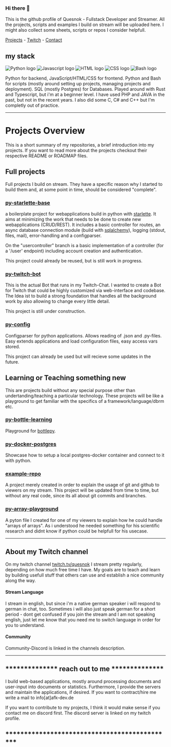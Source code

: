 ### Hi there 👋
This is the github profile of Quesnok  - Fullstack Developer and Streamer.
All the projects, scripts and examples I build on stream will be uploaded here.
I might also collect some sheets, scripts or repos I consider helpfull.

[Projects](https://github.com/CCiwy/CCiwy/blob/main/README.md#projects-overview) - [Twitch](https://github.com/CCiwy/CCiwy/blob/main/README.md#about-my-twitch-channel) - [Contact](https://github.com/CCiwy/CCiwy/blob/main/README.md#-reach-out-to-me-)

## my stack
![Python logo](https://github.com/abrahamcalf/programming-languages-logos/blob/master/src/python/python_32x32.png)
![Javascript logo](https://github.com/abrahamcalf/programming-languages-logos/blob/master/src/javascript/javascript_32x32.png)
![HTML logo](https://github.com/abrahamcalf/programming-languages-logos/blob/master/src/html/html_32x32.png)
![CSS logo](https://github.com/abrahamcalf/programming-languages-logos/blob/master/src/css/css_32x32.png)
![Bash logo](https://github.com/odb/official-bash-logo/blob/master/assets/Logos/Icons/PNG/32x32.png)

Python for backend, JavaScript/HTML/CSS for frontend. Python and Bash for scripts (mostly around setting up projects, managing projects and deployment).
SQL (mostly Postgres) for Databases.
Played around with Rust and Typescript, but i'm at a beginner level.
I have used PHP and JAVA in the past, but not in the recent years. I also did some
C, C# and C++ but I'm completly out of practice.
___
# Projects Overview
This is a short summary of my repositories, a brief introduction into my projects.
If you want to read more about the projects checkout their respective README or ROADMAP files.


## Full projects
Full projects I build on stream. They have a specific reason why I started to build them and, at some point in time, should be considered "complete".


### [py-starlette-base](https://github.com/CCiwy/py-starlette-base)
a boilerplate project for webapplications build in python with [starlette](https://github.com/encode/starlette). It aims at minimizing the work that needs to be done to create new webapplications (CRUD/REST).
It includes a basic controller for routes, an async database connection module (build with [sqlalchemy](https://github.com/sqlalchemy/sqlalchemy)), logging (stdout, files, mail), error-handling and a configparser.

On the "usercontroller" branch is a basic implementation of a controller (for a '/user' endpoint) including account creation and authentication.

This project could already be reused, but is still work in progress.

### [py-twitch-bot](https://github.com/CCiwy/py-twitch-bot)
This is the actual Bot that runs in my Twitch-Chat. I wanted to create a Bot for Twitch that could be highly customized via web-interface and codebase. The Idea ist to build a strong foundation that handles all the background work by also allowing to change every little detail. 

This project is still under construction.

### [py-config](https://github.com/CCiwy/py-config)
Configparser for python applications. Allows reading of .json and .py-files.
Easy extends applications and load configuration files, easy access vars stored.


This project can already be used but will recieve some updates in the future.

## Learning or Teaching something new
This are projects build without any special purpose other than undertanding/teaching a particular technology.
These projects will be like a playground to get familiar with the specifics of a framework/language/dbrm etc.


### [py-bottle-learning](https://github.com/CCiwy/py-bottle-learning)
Playground for [bottlepy](https://github.com/bottlepy).


### [py-docker-postgres](https://github.com/CCiwy/py-docker-postgres)
Showcase how to setup a local postgres-docker container and connect to it with python.


### [example-repo](https://github.com/CCiwy/example-repo)
A project merely created in order to explain the usage of git and github to viewers on my stream. This project will be updated from time to time, but without any real code, since its all about git commits and branches.



### [py-array-playground](https://github.com/CCiwy/py-array-playground)
A pyton file I created for one of my viewers to explain how he could handle "arrays of arrays". As i understood he needed something for his scientific research and didnt know if python could be helpfull for his usecase.

___

## About my Twitch channel
On my twitch channel [twitch.tv/quesnok](https://www.twitch.tv/quesnok) I stream pretty regularly, depending on how much free time I have.
My goals are to teach and learn by building usefull stuff that others can use and establish a nice community along the way.


#### Stream Language
I stream in english, but since i'm a native german speaker i will respond to german in chat, too. Sometimes i will also just speak german for a short period - dont get confused if you join the stream and I am not speaking english, just let me know that you need me to switch language in order for you to understand.

#### Community
Community-Discord is linked in the channels description.
___

## ************** reach out to me **************
I build web-based applications, mostly around processing documents and user-input into documents or statistics. Furthermore, I provide the servers and maintain the applications, if desired.
If you want to contract/hire me write a mail to info[at]afk-dev.de

If you want to  contribute to my projects, I think it would make sense if you contact me on discord first. The discord server is linked on my twitch profile.
## *********************************************




